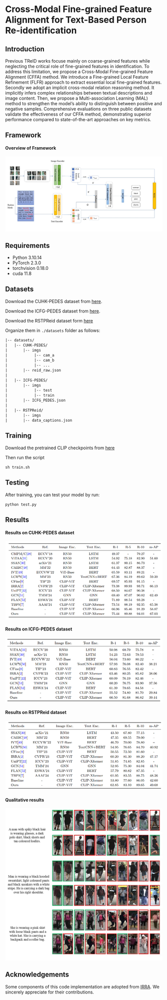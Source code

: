 # Cross-Modal Fine-grained Feature Alignment for Text-Based Person Re-identification

## Introduction
Previous TReID works focuse mainly on coarse-grained features while 
neglecting the critical role of fine-grained features 
in identification. To address this limitation, we propose a Cross-Modal Fine-grained
Feature Alignment (CFFA) method. We introduce a Fine-grained Local
Feature Refinement (FLFR) approach to extract essential local 
fine-grained features.
Secondly we adopt an
implicit cross-modal relation reasoning method. It implicitly infers complex relationships 
between textual descriptions and image content.
Then, we propose a Multi-association
Learning (MAL) method to strengthen the model’s ability to distinguish between
positive and negative samples.
Comprehensive evaluations on three
public datasets validate the effectiveness of our CFFA method, demonstrating
superior performance compared to state-of-the-art approaches on key metrics.

## Framework
#### Overview of Framework
![main.jpg](FrameworkAndResults/main.jpg)

## Requirements
- Python 3.10.14
- PyTorch 2.3.0
- torchvision 0.18.0
- cuda 11.8

## Datasets
Download the CUHK-PEDES dataset from [here](https://github.com/ShuangLI59/Person-Search-with-Natural-Language-Description). 

Download the ICFG-PEDES dataset from [here](https://github.com/zifyloo/SSAN).

Download the RSTPReid dataset form [here](https://github.com/NjtechCVLab/RSTPReid-Dataset)

Organize them in `./datasets` folder as follows:
```
|-- datasets/
|   |-- CUHK-PEDES/
|       |-- imgs
|            |-- cam_a
|            |-- cam_b
|            |-- ...
|       |-- reid_raw.json
|
|   |-- ICFG-PEDES/
|       |-- imgs
|            |-- test
|            |-- train 
|       |-- ICFG_PEDES.json
|
|   |-- RSTPReid/
|       |-- imgs
|       |-- data_captions.json
```

## Training
Download the pretrained CLIP checkpoints from [here](https://huggingface.co/openai/clip-vit-base-patch16)

Then run the script
```
sh train.sh
```

## Testing
After training, you can test your model by run:
```
python test.py
```

## Results
#### Results on CUHK-PEDES dataset
![img.png](FrameworkAndResults/ResultsOnCUHK-PEDES.png)

#### Results on ICFG-PEDES dataset
![img.png](FrameworkAndResults/ResultsOnICFG-PEDES.png)

#### Results on RSTPReid dataset
![img.png](FrameworkAndResults/ResultsOnRSTPReid.png)

#### Qualitative results
![img.png](FrameworkAndResults/QualitativeResults.png)

## Acknowledgements
Some components of this code implementation are adopted from [IRRA](https://github.com/anosorae/IRRA). We sincerely appreciate for their contributions.



